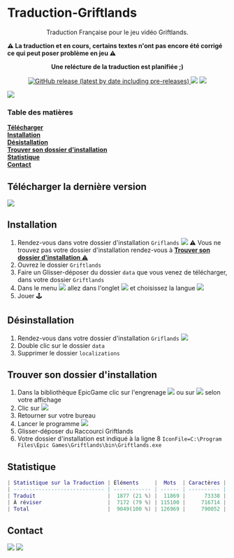 <p style="text-align: center;"><b><h1>Traduction-Griftlands </h1></b></p>
<p align="center">Traduction Française pour le jeu vidéo Griftlands.</p>
<p alig,="center"><b>⚠️ La traduction et en cours, certains textes n'ont pas encore été corrigé ce qui peut poser problème en jeu ⚠️</b></p>
<p align="center"><b>Une relécture de la traduction est planifiée ;)</b></p>
<p align="center">
<a href=https://github.com/leghort/Traduction-Griftlands/releases><img alt="GitHub release (latest by date including pre-releases)" src="https://img.shields.io/github/v/release/leghort/Traduction-Griftlands?include_prereleases">
<a href="https://github.com/leghort/Traduction-Griftlands"><img src="https://img.shields.io/badge/Traduit-21%25-orange"></a>
<a href="https://github.com/leghort/Traduction-Griftlands"><img src="https://img.shields.io/badge/À réviser-79%25-yellow"></a>
</p>

<!-- Les couleur pour les % en 6 tranches de ~16.7%
brightgreen  100%  red
green       83.5%  orange
yellowgreen 66.8%  yellow
yellow      55.1%  yellowgreen
orange      33.4%  green
red         16.7%  brightgreen
-->

![](https://cdn2.unrealengine.com/Diesel%2Fproduct%2Fgriftlands%2Fhome%2FAlpha_Promo-2048x1152-178c232b5ce2742ac50e86ae85b13c251608c271.jpg)

### Table des matières
**[Télécharger](https://github.com/leghort/Traduction-Griftlands#t%C3%A9l%C3%A9charger-la-derni%C3%A8re-version)**</br>
**[Installation](https://github.com/leghort/Traduction-Griftlands#installation)**</br>
**[Désistallation](https://github.com/leghort/Traduction-Griftlands#d%C3%A9sinstallation)**</br>
**[Trouver son dossier d'installation](https://github.com/leghort/Traduction-Griftlands#trouver-son-dossier-dinstallation)**</br>
**[Statistique](https://github.com/leghort/Traduction-Griftlands#Statistique)**<br>
**[Contact](https://github.com/leghort/Traduction-Griftlands#contact)**<br>

## Télécharger la dernière version
<a href=https://github.com/leghort/Traduction-Griftlands/releases/latest><img src="https://i.ibb.co/ck3Rxky/Download-Button.png"></a>

## Installation
1. Rendez-vous dans votre dossier d'installation `Griflands`
![](https://i.ibb.co/M1M998x/image.png)
  ⚠️ Vous ne trouvez pas votre dossier d'installation rendez-vous à **[Trouver son dossier d'installation ⚠️](https://github.com/leghort/Traduction-Griftlands#trouver-son-dossier-dinstallation)**</br>
2. Ouvrez le dossier `Griftlands`
3. Faire un Glisser-déposer du dossier `data` que vous venez de télécharger, dans votre dossier `Griftlands`
4. Dans le menu ![](https://i.ibb.co/FbcGSQ1/image.png) allez dans l'onglet ![](https://i.ibb.co/R0hpqdj/image.png) et choisissez la langue ![](https://i.ibb.co/qN62Zbq/image.png)
5. Jouer 🕹️

## Désinstallation
1. Rendez-vous dans votre dossier d'installation `Griflands`
![](https://i.ibb.co/M1M998x/image.png)
2. Double clic sur le dossier `data`
3. Supprimer le dossier `localizations`

## Trouver son dossier d'installation
1. Dans la bibliothèque EpicGame clic sur l'engrenage ![](https://i.ibb.co/kK0Pchb/image.png) ou sur ![](https://i.ibb.co/6wJR0Qr/image.png) selon votre affichage
2. Clic sur ![](https://i.ibb.co/yBFyyXs/image.png)
3. Retourner sur votre bureau
4. Lancer le programme ![](https://i.ibb.co/grx0sdk/image.png)
5. Glisser-déposer du Raccourci Griftlands
6. Votre dossier d'installation est indiqué à la ligne 8
`IconFile=C:\Program Files\Epic Games\Griftlands\bin\Griftlands.exe`

## Statistique
```lua
| Statistique sur la Traduction | Éléments     |  Mots  | Caractères |
| ----------------------------- | ------------ | ------ | ---------- |
| Traduit                       |  ‪1877 (21 %) |  11869 |      73338 |
| À réviser                     ‪|  ‪7172 (79 %) | 115100 |     716714 |
| Total                         |  9049(100 %) | 126969 |     790052 |
```

## Contact
<a href=https://discord.gg/PT4NFkk><img src="https://img.icons8.com/color/50/000000/discord-logo.png"></a>
<a href=mailto:medaey@hotmail.com><img src="https://i.ibb.co/Pr1Mtf9/mail.png"></a>
